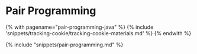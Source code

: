 # Pair Programming

<!-- TrackingCookie-->
{% with pagename="pair-programming-java" %}
{% include 'snippets/tracking-cookie/tracking-cookie-materials.md' %}
{% endwith %}

{% include "snippets/pair-programming.md" %}